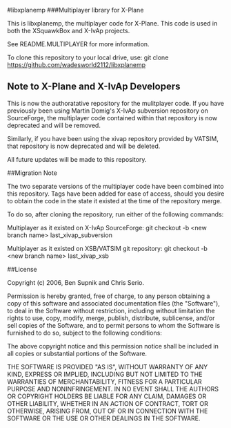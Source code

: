 #libxplanemp
###Multiplayer library for X-Plane

This is libxplanemp, the multiplayer code for X-Plane.  This code is
used in both the XSquawkBox and X-IvAp projects.

See README.MULTIPLAYER for more information.

To clone this repository to your local drive, use:
git clone https://github.com/wadesworld2112/libxplanemp

## Note to X-Plane and X-IvAp Developers

This is now the authoratative repository for the mulitplayer code.  If you 
have previously been using Martin Domig's X-IvAp subversion repository on SourceForge,
the multiplayer code contained within that repository is now deprecated and will 
be removed.

Similarly, if you have been using the xivap repository provided by VATSIM, that
repository is now deprecated and will be deleted.

All future updates will be made to this repository.

##Migration Note

The two separate versions of the multiplayer code have been combined into this
repository.  Tags have been added for ease of access, should you
desire to obtain the code in the state it existed at the time of the 
repository merge.

To do so, after cloning the repository, run either of the following commands:

Multiplayer as it existed on X-IvAp SourceForge:
git checkout -b &lt;new branch name&gt; last_xivap_subversion

Multiplayer as it existed on XSB/VATSIM git repository:
git checkout -b &lt;new branch name&gt; last_xivap_xsb

##License

Copyright (c) 2006, Ben Supnik and Chris Serio.

Permission is hereby granted, free of charge, to any person obtaining a
copy of this software and associated documentation files (the "Software"),
to deal in the Software without restriction, including without limitation
the rights to use, copy, modify, merge, publish, distribute, sublicense,
and/or sell copies of the Software, and to permit persons to whom the
Software is furnished to do so, subject to the following conditions:

The above copyright notice and this permission notice shall be included in
all copies or substantial portions of the Software.

THE SOFTWARE IS PROVIDED "AS IS", WITHOUT WARRANTY OF ANY KIND, EXPRESS OR
IMPLIED, INCLUDING BUT NOT LIMITED TO THE WARRANTIES OF MERCHANTABILITY,
FITNESS FOR A PARTICULAR PURPOSE AND NONINFRINGEMENT. IN NO EVENT SHALL THE
AUTHORS OR COPYRIGHT HOLDERS BE LIABLE FOR ANY CLAIM, DAMAGES OR OTHER
LIABILITY, WHETHER IN AN ACTION OF CONTRACT, TORT OR OTHERWISE, ARISING FROM,
OUT OF OR IN CONNECTION WITH THE SOFTWARE OR THE USE OR OTHER DEALINGS IN
THE SOFTWARE.
